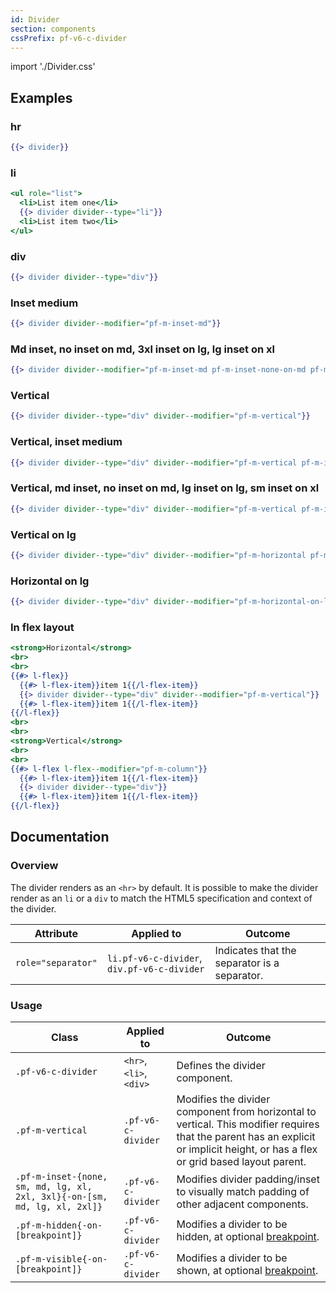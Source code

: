 ```yaml
---
id: Divider
section: components
cssPrefix: pf-v6-c-divider
---
```


import './Divider.css'

## Examples

### hr

```hbs
{{> divider}}
```

### li

```hbs
<ul role="list">
  <li>List item one</li>
  {{> divider divider--type="li"}}
  <li>List item two</li>
</ul>
```

### div
```hbs
{{> divider divider--type="div"}}
```

### Inset medium

```hbs
{{> divider divider--modifier="pf-m-inset-md"}}
```

### Md inset, no inset on md, 3xl inset on lg, lg inset on xl

```hbs
{{> divider divider--modifier="pf-m-inset-md pf-m-inset-none-on-md pf-m-inset-3xl-on-lg pf-m-inset-lg-on-xl"}}
```

### Vertical

```hbs
{{> divider divider--type="div" divider--modifier="pf-m-vertical"}}
```

### Vertical, inset medium

```hbs
{{> divider divider--type="div" divider--modifier="pf-m-vertical pf-m-inset-md"}}
```

### Vertical, md inset, no inset on md, lg inset on lg, sm inset on xl

```hbs
{{> divider divider--type="div" divider--modifier="pf-m-vertical pf-m-inset-md pf-m-inset-none-on-md pf-m-inset-lg-on-lg pf-m-inset-sm-on-xl"}}
```

### Vertical on lg

```hbs
{{> divider divider--type="div" divider--modifier="pf-m-horizontal pf-m-vertical-on-lg"}}
```

### Horizontal on lg

```hbs
{{> divider divider--type="div" divider--modifier="pf-m-horizontal-on-lg pf-m-vertical"}}
```

### In flex layout

```hbs
<strong>Horizontal</strong>
<br>
<br>
{{#> l-flex}}
  {{#> l-flex-item}}item 1{{/l-flex-item}}
  {{> divider divider--type="div" divider--modifier="pf-m-vertical"}}
  {{#> l-flex-item}}item 1{{/l-flex-item}}
{{/l-flex}}
<br>
<br>
<strong>Vertical</strong>
<br>
<br>
{{#> l-flex l-flex--modifier="pf-m-column"}}
  {{#> l-flex-item}}item 1{{/l-flex-item}}
  {{> divider divider--type="div"}}
  {{#> l-flex-item}}item 1{{/l-flex-item}}
{{/l-flex}}
```

## Documentation

### Overview

The divider renders as an `<hr>` by default. It is possible to make the divider render as an `li` or a `div` to match the HTML5 specification and context of the divider.

| Attribute | Applied to | Outcome |
| -- | -- | -- |
| `role="separator"` | `li.pf-v6-c-divider`, `div.pf-v6-c-divider` | Indicates that the separator is a separator. |

### Usage

| Class | Applied to | Outcome |
| -- | -- | -- |
| `.pf-v6-c-divider` | `<hr>`, `<li>`, `<div>` | Defines the divider component. |
| `.pf-m-vertical` | `.pf-v6-c-divider` | Modifies the divider component from horizontal to vertical. This modifier requires that the parent has an explicit or implicit height, or has a flex or grid based layout parent. |
| `.pf-m-inset-{none, sm, md, lg, xl, 2xl, 3xl}{-on-[sm, md, lg, xl, 2xl]}` | `.pf-v6-c-divider` | Modifies divider padding/inset to visually match padding of other adjacent components. |
| `.pf-m-hidden{-on-[breakpoint]}` | `.pf-v6-c-divider` | Modifies a divider to be hidden, at optional [breakpoint](/tokens/all-patternfly-tokens). |
| `.pf-m-visible{-on-[breakpoint]}` | `.pf-v6-c-divider` | Modifies a divider to be shown, at optional [breakpoint](/tokens/all-patternfly-tokens). |
